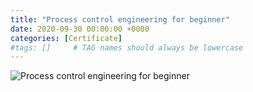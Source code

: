 ```yaml
---
title: "Process control engineering for beginner"
date: 2020-09-30 00:00:00 +0000
categories: [Certificate]
#tags: []     # TAG names should always be lowercase
---
```



![Process control engineering for beginner](../../Certs/In_DB_lc.robots.LCPDFCertificateGenerationProductRobot_QA586ME-1.png "Process control engineering for beginner")